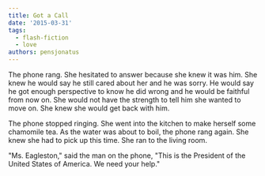 ```yaml
---
title: Got a Call
date: '2015-03-31'
tags:
  - flash-fiction
  - love
authors: pensjonatus
---
```


The phone rang. She hesitated to answer because she knew it was him. She knew he
would say he still cared about her and he was sorry. He would say he got enough
perspective to know he did wrong and he would be faithful from now on. She would
not have the strength to tell him she wanted to move on. She knew she would get
back with him.

<!-- truncate -->

The phone stopped ringing. She went into the kitchen to make herself some
chamomile tea. As the water was about to boil, the phone rang again. She knew
she had to pick up this time. She ran to the living room.

"Ms. Eagleston," said the man on the phone, "This is the President of the United
States of America. We need your help."
